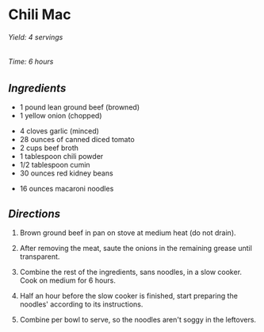 # Chili Mac

######  Yield: 4 servings
######  Time:  6 hours

##  *Ingredients*
- 1 pound lean ground beef (browned)
- 1 yellow onion (chopped)
<!--  -->
- 4 cloves garlic (minced)
- 28 ounces of canned diced tomato
- 2 cups beef broth
- 1 tablespoon chili powder 
- 1/2 tablespoon cumin
- 30 ounces red kidney beans
<!--  -->
- 16 ounces macaroni noodles

##  *Directions*
1. Brown ground beef in pan on stove at medium heat (do not drain).

2. After removing the meat, saute the onions in the remaining grease until transparent.

3. Combine the rest of the ingredients, sans noodles, in a slow cooker. Cook on medium for 6 hours.

4. Half an hour before the slow cooker is finished, start preparing the noodles' according to its instructions.

5. Combine per bowl to serve, so the noodles aren't soggy in the leftovers.

